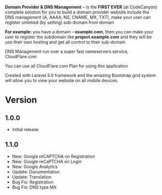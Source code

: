 **Domain Provider & DNS Management** – is the **FIRST EVER** (at CodeCanyon) complete solution for you to build a domain provider website include the DNS management (A, AAAA, NS, CNAME, MX, TXT), make your user can register unlimied (by setting) sub-domain from domain

**For example:** you have a domain – **example.com**, then you can make your user to register the subdomain like **project.example.com** and they will be use their own hosting and get all control to their sub-domain

DNS Management run over a super fast nameservers service, CloudFlare.com

You can use all CloudFlare.com Plan for using this application

Created with Laravel 5.0 framework and the amazing Bootstrap grid system will allow you to view your website on all mobile devices.

# Version
1.0.0
-----
- Initial release

1.1.0
-----
- New: Google reCAPTCHA on Registration
- New: Google reCaPTCHA on Login
- New: Google Analytics
- Update: Documentation
- Update: Translation
- Bug Fix: Registration
- Bug Fix: DNS type MX
